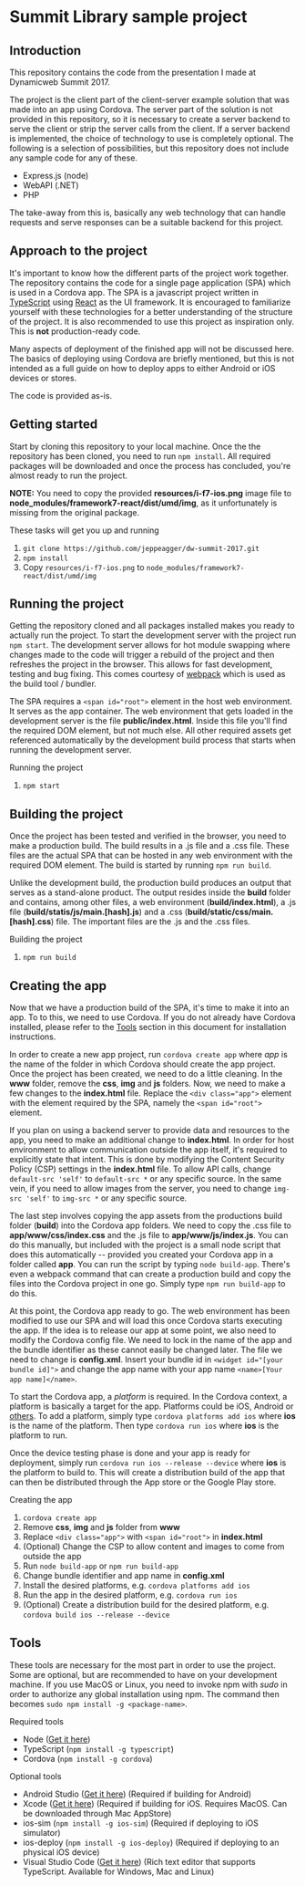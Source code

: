 # Summit Library sample project
## Introduction
This repository contains the code from the presentation I made at Dynamicweb Summit 2017.

The project is the client part of the client-server example solution that was made into an app using Cordova. The server part of the solution is not provided in this repository, so it is necessary to create a server backend to serve the client or strip the server calls from the client. If a server backend is implemented, the choice of technology to use is completely optional. The following is a selection of possibilities, but this repository does not include any sample code for any of these.
- Express.js (node)
- WebAPI (.NET)
- PHP

The take-away from this is, basically any web technology that can handle requests and serve responses can be a suitable backend for this project.

## Approach to the project
It's important to know how the different parts of the project work together. The repository contains the code for a single page application (SPA) which is used in a Cordova app. The SPA is a javascript project written in [TypeScript](https://www.typescriptlang.org/) using [React](https://reactjs.org/) as the UI framework. It is encouraged to familiarize yourself with these technologies for a better understanding of the structure of the project. It is also recommended to use this project as inspiration only. This is __not__ production-ready code.

Many aspects of deployment of the finished app will not be discussed here. The basics of deploying using Cordova are briefly mentioned, but this is not intended as a full guide on how to deploy apps to either Android or iOS devices or stores.

The code is provided as-is.

## Getting started
Start by cloning this repository to your local machine. Once the the repository has been cloned, you need to run `npm install`. All required packages will be downloaded and once the process has concluded, you're almost ready to run the project.

**NOTE:** You need to copy the provided **resources/i-f7-ios.png** image file to **node_modules/framework7-react/dist/umd/img**, as it unfortunately is missing from the original package.

These tasks will get you up and running
1. `git clone https://github.com/jeppeagger/dw-summit-2017.git`
2. `npm install`
3. Copy `resources/i-f7-ios.png` to `node_modules/framework7-react/dist/umd/img`

## Running the project
Getting the repository cloned and all packages installed makes you ready to actually run the project. To start the development server with the project run `npm start`. The development server allows for hot module swapping where changes made to the code will trigger a rebuild of the project and then refreshes the project in the browser. This allows for fast development, testing and bug fixing. This comes courtesy of [webpack](https://webpack.github.io/) which is used as the build tool / bundler.

The SPA requires a `<span id="root">` element in the host web environment. It serves as the app container. The web environment that gets loaded in the development server is the file **public/index.html**. Inside this file you'll find the required DOM element, but not much else. All other required assets get referenced automatically by the development build process that starts when running the development server.

Running the project
1. `npm start`

## Building the project
Once the project has been tested and verified in the browser, you need to make a production build. The build results in a .js file and a .css file. These files are the actual SPA that can be hosted in any web environment with the required DOM element. The build is started by running `npm run build`.

Unlike the development build, the production build produces an output that serves as a stand-alone product. The output resides inside the **build** folder and contains, among other files, a web environment (**build/index.html**), a .js file (**build/statis/js/main.[hash].js**) and a .css (**build/static/css/main.[hash].css**) file. The important files are the .js and the .css files.

Building the project
1. `npm run build`

## Creating the app
Now that we have a production build of the SPA, it's time to make it into an app. To to this, we need to use Cordova. If you do not already have Cordova installed, please refer to the [Tools](#tools) section in this document for installation instructions.

In order to create a new app project, run `cordova create app` where *app* is the name of the folder in which Cordova should create the app project. Once the project has been created, we need to do a little cleaning. In the **www** folder, remove the **css**, **img** and **js** folders. Now, we need to make a few changes to the **index.html** file. Replace the `<div class="app">` element with the element required by the SPA, namely the `<span id="root">` element.

If you plan on using a backend server to provide data and resources to the app, you need to make an additional change to **index.html**. In order for host environment to allow communication outside the app itself, it's required to explicitly state that intent. This is done by modifying the Content Security Policy (CSP) settings in the **index.html** file. To allow API calls, change `default-src 'self'` to `default-src *` or any specific source. In the same vein, if you need to allow images from the server, you need to change `img-src 'self'` to `img-src *` or any specific source.

The last step involves copying the app assets from the productions build folder (**build**) into the Cordova app folders. We need to copy the .css file to **app/www/css/index.css** and the .js file to **app/www/js/index.js**. You can do this manually, but included with the project is a small node script that does this automatically -- provided you created your Cordova app in a folder called **app**. You can run the script by typing `node build-app`. There's even a webpack command that can create a production build and copy the files into the Cordova project in one go. Simply type `npm run build-app` to do this.

At this point, the Cordova app ready to go. The web environment has been modified to use our SPA and will load this once Cordova starts executing the app. If the idea is to release our app at some point, we also need to modify the Cordova config file. We need to lock in the name of the app and the bundle identifier as these cannot easily be changed later. The file we need to change is **config.xml**. Insert your bundle id in `<widget id="[your bundle id]">` and change the app name with your app name `<name>[Your app name]</name>`.

To start the Cordova app, a *platform* is required. In the Cordova context, a platform is basically a target for the app. Platforms could be iOS, Android or [others](https://cordova.apache.org/docs/en/latest/#develop-for-platforms). To add a platform, simply type `cordova platforms add ios` where **ios** is the name of the platform. Then type `cordova run ios` where **ios** is the platform to run.

Once the device testing phase is done and your app is ready for deployment, simply run `cordova run ios --release --device` where **ios** is the platform to build to. This will create a distribution build of the app that can then be distributed through the App store or the Google Play store.

Creating the app
1. `cordova create app`
2. Remove **css**, **img** and **js** folder from **www**
3. Replace `<div class="app">` with `<span id="root">` in **index.html**
4. (Optional) Change the CSP to allow content and images to come from outside the app
5. Run `node build-app` or `npm run build-app`
6. Change bundle identifier and app name in **config.xml**
7. Install the desired platforms, e.g. `cordova platforms add ios`
8. Run the app in the desired platform, e.g. `cordova run ios`
9. (Optional) Create a distribution build for the desired platform, e.g. `cordova build ios --release --device`

## Tools
These tools are necessary for the most part in order to use the project. Some are optional, but are recommended to have on your development machine. If you use MacOS or Linux, you need to invoke npm with *sudo* in order to authorize any global installation using npm. The command then becomes `sudo npm install -g <package-name>`.

Required tools
- Node ([Get it here](https://nodejs.org/en/))
- TypeScript (`npm install -g typescript`)
- Cordova (`npm install -g cordova`)

Optional tools
- Android Studio ([Get it here](https://developer.android.com/studio/index.html)) (Required if building for Android)
- Xcode ([Get it here](https://developer.apple.com/download/)) (Required if building for iOS. Requires MacOS. Can be downloaded through Mac AppStore)
- ios-sim (`npm install -g ios-sim`) (Required if deploying to iOS simulator)
- ios-deploy (`npm install -g ios-deploy`) (Required if deploying to an physical iOS device)
- Visual Studio Code ([Get it here](https://code.visualstudio.com/)) (Rich text editor that supports TypeScript. Available for Windows, Mac and Linux)